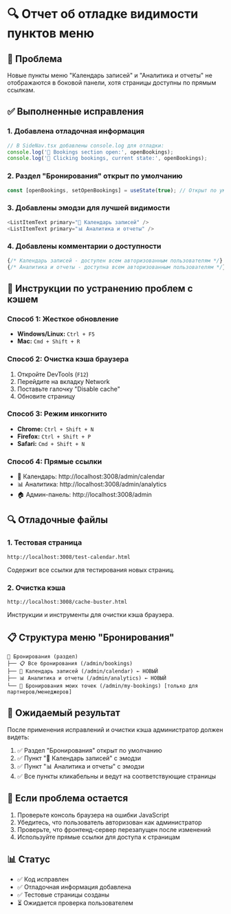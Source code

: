 # 🔍 Отчет об отладке видимости пунктов меню

## 🎯 Проблема
Новые пункты меню "Календарь записей" и "Аналитика и отчеты" не отображаются в боковой панели, хотя страницы доступны по прямым ссылкам.

## ✅ Выполненные исправления

### 1. Добавлена отладочная информация
```typescript
// В SideNav.tsx добавлены console.log для отладки:
console.log('📅 Bookings section open:', openBookings);
console.log('📅 Clicking bookings, current state:', openBookings);
```

### 2. Раздел "Бронирования" открыт по умолчанию
```typescript
const [openBookings, setOpenBookings] = useState(true); // Открыт по умолчанию
```

### 3. Добавлены эмодзи для лучшей видимости
```typescript
<ListItemText primary="📅 Календарь записей" />
<ListItemText primary="📊 Аналитика и отчеты" />
```

### 4. Добавлены комментарии о доступности
```typescript
{/* Календарь записей - доступен всем авторизованным пользователям */}
{/* Аналитика и отчеты - доступна всем авторизованным пользователям */}
```

## 🔧 Инструкции по устранению проблем с кэшем

### Способ 1: Жесткое обновление
- **Windows/Linux:** `Ctrl + F5`
- **Mac:** `Cmd + Shift + R`

### Способ 2: Очистка кэша браузера
1. Откройте DevTools (`F12`)
2. Перейдите на вкладку Network
3. Поставьте галочку "Disable cache"
4. Обновите страницу

### Способ 3: Режим инкогнито
- **Chrome:** `Ctrl + Shift + N`
- **Firefox:** `Ctrl + Shift + P`
- **Safari:** `Cmd + Shift + N`

### Способ 4: Прямые ссылки
- 📅 Календарь: http://localhost:3008/admin/calendar
- 📊 Аналитика: http://localhost:3008/admin/analytics
- 🏠 Админ-панель: http://localhost:3008/admin

## 🔍 Отладочные файлы

### 1. Тестовая страница
```
http://localhost:3008/test-calendar.html
```
Содержит все ссылки для тестирования новых страниц.

### 2. Очистка кэша
```
http://localhost:3008/cache-buster.html
```
Инструкции и инструменты для очистки кэша браузера.

## 📋 Структура меню "Бронирования"

```
📅 Бронирования (раздел)
├── 📋 Все бронирования (/admin/bookings)
├── 📅 Календарь записей (/admin/calendar) ← НОВЫЙ
├── 📊 Аналитика и отчеты (/admin/analytics) ← НОВЫЙ
└── 📍 Бронирования моих точек (/admin/my-bookings) [только для партнеров/менеджеров]
```

## 🎯 Ожидаемый результат

После применения исправлений и очистки кэша администратор должен видеть:
1. ✅ Раздел "Бронирования" открыт по умолчанию
2. ✅ Пункт "📅 Календарь записей" с эмодзи
3. ✅ Пункт "📊 Аналитика и отчеты" с эмодзи
4. ✅ Все пункты кликабельны и ведут на соответствующие страницы

## 🚨 Если проблема остается

1. Проверьте консоль браузера на ошибки JavaScript
2. Убедитесь, что пользователь авторизован как администратор
3. Проверьте, что фронтенд-сервер перезапущен после изменений
4. Используйте прямые ссылки для доступа к страницам

## 📊 Статус
- ✅ Код исправлен
- ✅ Отладочная информация добавлена
- ✅ Тестовые страницы созданы
- ⏳ Ожидается проверка пользователем